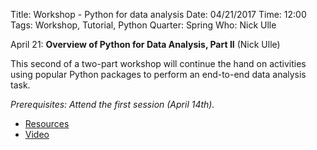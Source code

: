 Title: Workshop - Python for data analysis
Date: 04/21/2017 
Time: 12:00 
Tags: Workshop, Tutorial, Python
Quarter: Spring
Who: Nick Ulle

April 21: __Overview of Python for Data Analysis, Part II__ (Nick Ulle)

  This second of a two-part workshop will continue the hand on
  activities using popular Python packages to perform an end-to-end data
  analysis task.

  _Prerequisites: Attend the first session (April 14th)._
	
+ [Resources](https://github.com/nick-ulle/2017.04-python-workshop)	
+ [Video](https://www.youtube.com/watch?v=TBUlTESUQE8)
